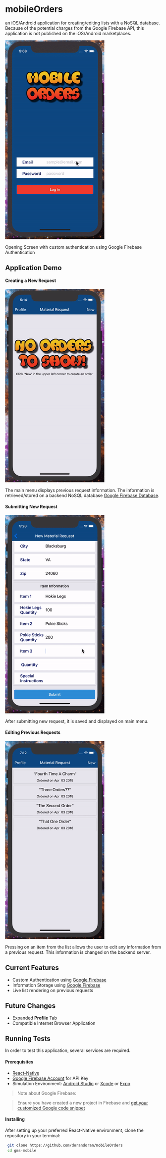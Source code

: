 # mobileOrders
an iOS/Android application for creating/editing lists with a NoSQL database. Because of the potential charges
from the Google Firebase API, this application is not published on the iOS/Android marketplaces.

![Authentication](https://github.com/dorandoran/mobileOrders/blob/master/images/authentication.gif)

Opening Screen with custom authentication using Google Firebase Authentication

## Application Demo

#### Creating a New Request
![New Request](https://github.com/dorandoran/mobileOrders/blob/master/images/new%20request.gif)

The main menu displays previous request information. The information is retrieved/stored on a 
backend NoSQL database [Google Firebase Database](https://firebase.google.com/).

#### Submitting New Request
![Submit New Request](https://github.com/dorandoran/mobileOrders/blob/master/images/request%20submit.gif)

After submitting new request, it is saved and displayed on main menu.

#### Editing Previous Requests
![Previous Request Edit](https://github.com/dorandoran/mobileOrders/blob/master/images/request%20edit.gif)

Pressing on an item from the list allows the user to edit any information from a previous request. 
This information is changed on the backend server.

## Current Features
- Custom Authentication using [Google Firebase](https://firebase.google.com/)
- Information Storage using [Google Firebase](https://firebase.google.com/)
- Live list rendering on previous requests

## Future Changes
- Expanded **Profile** Tab
- Compatible Internet Browser Application

## Running Tests
In order to test this application, several services are required.

#### Prerequisites
- [React-Native](https://facebook.github.io/react-native/)
- [Google Firebase Account](https://firebase.google.com/) for API Key
- Simulation Environment: 
[Android Studio](https://developer.android.com/studio/index.html) or 
[Xcode](https://developer.apple.com/xcode/downloads/) or 
[Expo](https://expo.io/)

> Note about Google Firebase:

> Ensure you have created a new project in Firebase and
[get your customized Google code snippet](https://firebase.google.com/docs/web/setup?authuser=0)

#### Installing
After setting up your preferred React-Native environment, clone the repository in your terminal:
```sh
 git clone https://github.com/dorandoran/mobileOrders
 cd gms-mobile
```


